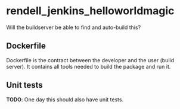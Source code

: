 # rendell_jenkins_helloworldmagic
Will the buildserver be able to find and auto-build this?

## Dockerfile
Dockerfile is the contract between the developer and the user (build server).
It contains all tools needed to build the package and run it. 

## Unit tests
**TODO**: One day this should also have unit tests.
